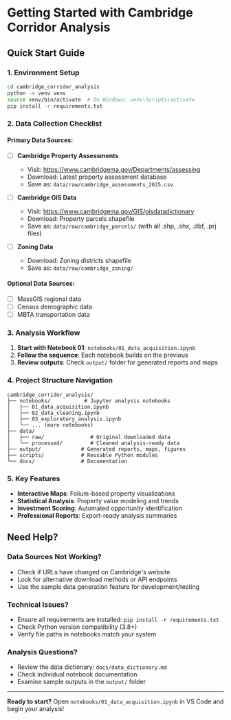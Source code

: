 # Getting Started with Cambridge Corridor Analysis

## Quick Start Guide

### 1. Environment Setup
```bash
cd cambridge_corridor_analysis
python -m venv venv
source venv/bin/activate  # On Windows: venv\Scripts\activate
pip install -r requirements.txt
```

### 2. Data Collection Checklist

#### Primary Data Sources:
- [ ] **Cambridge Property Assessments**
  - Visit: https://www.cambridgema.gov/Departments/assessing
  - Download: Latest property assessment database
  - Save as: `data/raw/cambridge_assessments_2025.csv`

- [ ] **Cambridge GIS Data**  
  - Visit: https://www.cambridgema.gov/GIS/gisdatadictionary
  - Download: Property parcels shapefile
  - Save as: `data/raw/cambridge_parcels/` (with all .shp, .shx, .dbf, .prj files)

- [ ] **Zoning Data**
  - Download: Zoning districts shapefile  
  - Save as: `data/raw/cambridge_zoning/`

#### Optional Data Sources:
- [ ] MassGIS regional data
- [ ] Census demographic data
- [ ] MBTA transportation data

### 3. Analysis Workflow

1. **Start with Notebook 01**: `notebooks/01_data_acquisition.ipynb`
2. **Follow the sequence**: Each notebook builds on the previous
3. **Review outputs**: Check `output/` folder for generated reports and maps

### 4. Project Structure Navigation

```
cambridge_corridor_analysis/
├── notebooks/           # Jupyter analysis notebooks
│   ├── 01_data_acquisition.ipynb
│   ├── 02_data_cleaning.ipynb
│   ├── 03_exploratory_analysis.ipynb
│   └── ... (more notebooks)
├── data/
│   ├── raw/               # Original downloaded data
│   └── processed/         # Cleaned analysis-ready data
├── output/             # Generated reports, maps, figures
├── scripts/            # Reusable Python modules
└── docs/               # Documentation
```

### 5. Key Features

- **Interactive Maps**: Folium-based property visualizations
- **Statistical Analysis**: Property value modeling and trends
- **Investment Scoring**: Automated opportunity identification
- **Professional Reports**: Export-ready analysis summaries

## Need Help?

### Data Sources Not Working?
- Check if URLs have changed on Cambridge's website
- Look for alternative download methods or API endpoints
- Use the sample data generation feature for development/testing

### Technical Issues?
- Ensure all requirements are installed: `pip install -r requirements.txt`
- Check Python version compatibility (3.8+)
- Verify file paths in notebooks match your system

### Analysis Questions?
- Review the data dictionary: `docs/data_dictionary.md`
- Check individual notebook documentation
- Examine sample outputs in the `output/` folder

---

**Ready to start?** Open `notebooks/01_data_acquisition.ipynb` in VS Code and begin your analysis!